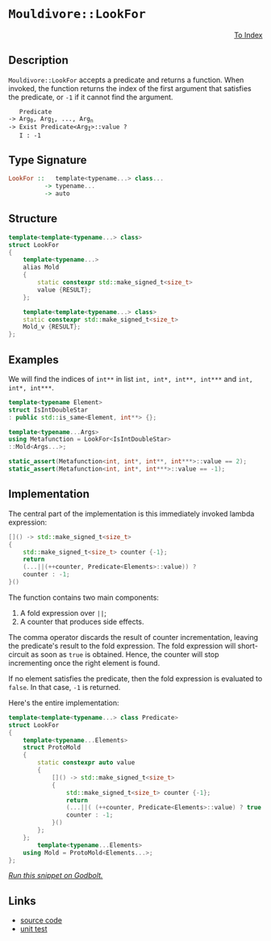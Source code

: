<!-- Copyright 2024 Feng Mofan
SPDX-License-Identifier: Apache-2.0 -->

# `Mouldivore::LookFor`

<p style='text-align: right;'><a href="../../../index.md#list-examinations">To Index</a></p>

## Description

`Mouldivore::LookFor` accepts a predicate and returns a function.
When invoked, the function returns the index of the first argument that satisfies the predicate, or `-1` if it cannot find the argument.

<pre><code>   Predicate
-> Arg<sub>0</sub>, Arg<sub>1</sub>, ..., Arg<sub>n</sub>
-> Exist Predicate&lt;Arg<sub>I</sub>&gt;::value ?
   I : -1</code></pre>

## Type Signature

```Haskell
LookFor ::   template<typename...> class...
          -> typename...
          -> auto
```

## Structure

```C++
template<template<typename...> class>
struct LookFor
{
    template<typename...>
    alias Mold
    {
        static constexpr std::make_signed_t<size_t>
        value {RESULT};
    };

    template<template<typename...> class>
    static constexpr std::make_signed_t<size_t>
    Mold_v {RESULT};
};
```

## Examples

We will find the indices of `int**` in list `int, int*, int**, int***` and `int, int*, int***`.

```C++
template<typename Element>
struct IsIntDoubleStar
: public std::is_same<Element, int**> {};

template<typename...Args>
using Metafunction = LookFor<IsIntDoubleStar>
::Mold<Args...>;

static_assert(Metafunction<int, int*, int**, int***>::value == 2);
static_assert(Metafunction<int, int*, int***>::value == -1);
```

## Implementation

The central part of the implementation is this immediately invoked lambda expression:

```C++
[]() -> std::make_signed_t<size_t>
{
    std::make_signed_t<size_t> counter {-1};
    return
    (...||(++counter, Predicate<Elements>::value)) ? 
    counter : -1;
}()
```

The function contains two main components:

1. A fold expression over `||`;
2. A counter that produces side effects.

The comma operator discards the result of counter incrementation, leaving the predicate's result to the fold expression.
The fold expression will short-circuit as soon as `true` is obtained.
Hence, the counter will stop incrementing once the right element is found.

If no element satisfies the predicate, then the fold expression is evaluated to `false`. In that case, `-1` is returned.

Here's the entire implementation:

```C++
template<template<typename...> class Predicate>
struct LookFor
{
    template<typename...Elements>
    struct ProtoMold
    {
        static constexpr auto value
        {
            []() -> std::make_signed_t<size_t>
            {
                std::make_signed_t<size_t> counter {-1};
                return
                (...||( (++counter, Predicate<Elements>::value) ? true : false)) ? 
                counter : -1;
            }()
        };
    };
        template<typename...Elements>
    using Mold = ProtoMold<Elements...>;
};
```

[*Run this snippet on Godbolt.*](https://godbolt.org/#z:OYLghAFBqd5QCxAYwPYBMCmBRdBLAF1QCcAaPECAMzwBtMA7AQwFtMQByARg9KtQYEAysib0QXACx8BBAKoBnTAAUAHpwAMvAFYTStJg1DIApACYAQuYukl9ZATwDKjdAGFUtAK4sGIAGxcpK4AMngMmAByPgBGmMQgkhqkAA6oCoRODB7evgFBaRmOAmER0SxxCUm2mPbFDEIETMQEOT5%2BgTV1WY3NBKVRsfGJyQpNLW15nWN9A%2BWVIwCUtqhexMjsHOYAzOHI3lgA1Cbbbl6OtIQAnifYJhoAgjt7B5jHp8hj6FhUt/dPjwImBYKQMQJObiBILBmAhBCuKUYrEwADo0bdDvsmAoFIdlMRMPhRODtndHmNiF4HIcQqhUABrABiJH%2BJgA7FZHoduYcoaCmCTIQikWw0SjsPQ2IIFH8uTyKVSCHjiKgiABZTzof4844c7U6%2BVNRzITECMaYVQpYiHJjnVCHABuYi8sLlBt1nIe7vdJgArFZfQARCCLQ4AWgxXxAIBYTHpmAA%2BhlgBF0AmCBCMgAvRMZ0n67089mewuFqMxuOJ5Op9OZvA52uk01eQTxD1hrjswMnEul90EghrBgFvs8iBi9luScQQ4QazWNAtoFkZWEvDE2GnCXAxgEGWk6NO7yYUMnRm8ylvECHKhiJSLU/bc8j0fN1vW68dnsv71dkM/7ku2/N1dW7bZe3dPkYThYVmFFNFtylPdZS9HkvAyIxDg1Wh0HeQNlVVVBsK1LdJV3BQJ3zcDWTZMDPX%2BAB6AAqFjWLY9iGMYtjDgAFUwMZcTYzjHmY9ixNY4SASeMxdgYfYvCOCFzjoa4UP%2BKCBU3IVETgt5EN3FCFWpABJBRjMEQNVhiehemIf5rxSLxrPXQ5yzwBQk2RCF9MEUhDnCAgWIxYsgOox51OBflBXhHTkTFB5iGAfcyQedDwmALDMCaKgWwcLI8JpOkmRZU5TPMghLKcmzxhQ6NiIhBKksou4wqkmZjQTbElBaCA1Sypgcrk%2BoIQCvyAqYsbBBYybAqCg8QCPF08JOfCzEWYCHna9dOpxeICF6/rBrygQRt8/yppm1jbkPZ03hWlbwy4dbwI4ZZaE4X1eD8DgtFIVBOCnSxrFc1Z1jumSeFIAhNFe5Z6RAX02RRbYAA5/DZbZ0Y0VGMYATm2fROEkXgWAkDRkm%2B37/o4XgFBAZJoZ%2B17SDgWAYEQEBVgIRyCHISg0BBOh4kiZFOFUNGw38SRDmAZATSkFEzF4NciGIPB0D0fhBBEMR2CkGRBEUFR1CZ0hdCCAB3YgmBSTgeDej6vphv7OAAeXOHnDlQKhDnF/xJel2X5ckRXZw8QX6GtHYnt4RmtGWCAkAFlIhbICgIGT1OQGAKQzD4OhlzpiAYmdmJwmaK47d4MvmGIK5XZibRMAcKvSAFpDXYYWhK9NrAYi8YA3DEWg6e4XgsFjIxxF7vACTyh1%2BOdi1m/OTZIYC2pncuGJrbrjwsGdgg1dJsfSAX4gYnSTBA2BQxgEuIwYeWKgDCSgA1PBMAt12dNbrXhFEOIfW/8jZqGdubfQd8UDzksPoPAMQ6aQGWKgFI9RR5hi%2BCtUwQNLBmCpufNWWBEEhi6M3eoLgGDuE8O0PQoRwiDAqMMAo6RMgCEmH4ZhRQshzCGAkIIdgyE9HGK0aheR%2BG1EEQIWy/R6HzCYbYYR7C9AzBaDwxhfDlgKFBhsCQDsOCfVIJTXg1NfYSyljLOWhwFZmFnLgQgJBjgQ0WLHJ%2BywECYCYFgBIJD4aSG2CifGbIkiSDMJIfw5NfT%2BFxoTDgxNSCk22FwFEgR/Ao1xijLg/hfSSC4L6fG/hDHO2prTemUMn4s3ZonTmHtzh8wzqgCOwtRYcGaCwB0bIwxMExAYTCXBcYoiSb9FWJB1aa1kDrIB0gQFKDAabXQecrY2yrnogxRiXYcHdtzc4XsfatPaZ07pd8rH9MGWHBpKdI6OO2GtFxTME5J3OanOpmdI4gD2R0rERg%2BlcGSDQWghdKAl1NjXCurcQV1wbk3Fup9267k7t3Z2fcB5D1oCPVuE877T1%2BvgOejgF6jyGaoFeQJW4b3eqbbeu8rj702L9I%2BeAT6Q3PpfJQN9J733SuUl%2BTB36f2/r/U%2B/8Jl6ymbIUBJtfrzMgY/bBVhYHb2Icg1BWR0GYO2IGWV1g8HGIIerReSDSHHT8BAVwSigh0LKLwvQhRWHZFERw1ILD6hqIWOI7oUjFH2uURIo10iXXyJUSI3IDrA3%2Bo0SsNYOinoxNWUUzgNpiBtI6V0z5GU%2BkDJRBoWx%2BBVZXJjmUu5biPFeMoHouJCT%2BkaEkGyPJbIMYhLCTkwpptim2FKXHZmrMOZcx5s8x5kcRZsE4K08xLAFAOhNA6dNMIxjKxzSMjWQQhWAJFQbeQMyJU6BAATRZtsx4rKdi2t2NSlTewTSwUd47J3Ts0mMM5jSo4yW2M4gt8cWYPIfX2h9C1kApBSAmKduMEwzoIJ1RNUt87/PiEXIFv1wU90hvByFZDW6wsEPCnu2LMD90HsPUekMMVT1pePWegj8VLyJcgVepLWzkt%2BpSiuNLD7H1bsyq%2BbLMWcruXwV%2BCgP5fx/owP%2B4yV0SFFYbDd4Dt3SuMDAmwCr4BKrQZwBiUZNW4PwfEQh%2BqSECKNRQqhwbaGULDdap1WQzWOq4SUWRVq3WSIaJ6oz9nfXCNM/wpzNCPOzFs%2Bo3REawb%2BfJbGo9HBz2XonY6G9QI70QDsbm6OL6O0PlIO4zxwwSHkvLSAMw/TtjbF9L6KtPzsbbDZKk5tVNOAlIZq40gvizDJK4Nc/w1zcaBDMOEtkMTtiHqqzTV9sMYlK0q8Y6rg2UvnwyM4SQQA)

## Links

- [source code](../../../../conceptrodon/mouldivore/look_for.hpp)
- [unit test](../../../../tests/unit/metafunctions/mouldivore/look_for.test.hpp)

